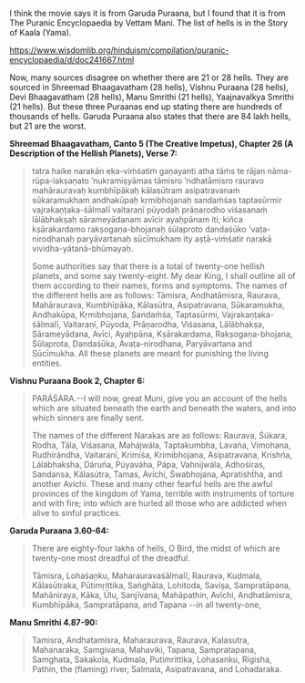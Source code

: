 I think the movie says it is from Garuda Puraana, but I found that it is from The Puranic Encyclopaedia by Vettam Mani. The list of hells is in the Story of Kaala (Yama).

https://www.wisdomlib.org/hinduism/compilation/puranic-encyclopaedia/d/doc241667.html

Now, many sources disagree on whether there are 21 or 28 hells. They are sourced in Shreemad Bhaagavatham (28 hells), Vishnu Puraana (28 hells), Devi Bhaagavatham (28 hells), Manu Smrithi (21 hells), Yaajnavalkya Smrithi (21 hells). But these three Puraanas end up stating there are hundreds of thousands of hells. Garuda Puraana also states that there are 84 lakh hells, but 21 are the worst.

**Shreemad Bhaagavatham, Canto 5 (The Creative Impetus), Chapter 26 (A Description of the Hellish Planets), Verse 7:**

> tatra haike narakān eka-viṁśatiṁ gaṇayanti atha tāṁs te rājan nāma-rūpa-lakṣaṇato ’nukramiṣyāmas tāmisro ’ndhatāmisro rauravo mahārauravaḥ kumbhīpākaḥ kālasūtram asipatravanaṁ sūkaramukham andhakūpaḥ kṛmibhojanaḥ sandaṁśas taptasūrmir vajrakaṇṭaka-śālmalī vaitaraṇī pūyodaḥ prāṇarodho viśasanaṁ lālābhakṣaḥ sārameyādanam avīcir ayaḥpānam iti; kiñca kṣārakardamo rakṣogaṇa-bhojanaḥ śūlaproto dandaśūko ’vaṭa-nirodhanaḥ paryāvartanaḥ sūcīmukham ity aṣṭā-viṁśatir narakā vividha-yātanā-bhūmayaḥ.
> 
> Some authorities say that there is a total of twenty-one hellish planets, and some say twenty-eight. My dear King, I shall outline all of them according to their names, forms and symptoms. The names of the different hells are as follows: Tāmisra, Andhatāmisra, Raurava, Mahāraurava, Kumbhīpāka, Kālasūtra, Asipatravana, Sūkaramukha, Andhakūpa, Kṛmibhojana, Sandaṁśa, Taptasūrmi, Vajrakaṇṭaka-śālmalī, Vaitaraṇī, Pūyoda, Prāṇarodha, Viśasana, Lālābhakṣa, Sārameyādana, Avīci, Ayaḥpāna, Kṣārakardama, Rakṣogaṇa-bhojana, Śūlaprota, Dandaśūka, Avaṭa-nirodhana, Paryāvartana and Sūcīmukha. All these planets are meant for punishing the living entities.

**Vishnu Puraana Book 2, Chapter 6:**

> PARÁŚARA.--I will now, great Muni, give you an account of the hells which are situated beneath the earth and beneath the waters, and into which sinners are finally sent.
> 
> The names of the different Narakas are as follows: Raurava, Śúkara, Rodha, Tála, Viśasana, Mahájwála, Taptakumbha, Lavańa, Vimohana, Rudhirándha, Vaitaraní, Krimíśa, Krimibhojana, Asipatravana, Krishńa, Lálábhaksha, Dáruńa, Púyaváha, Pápa, Vahnijwála, Adhośiras, Sandansa, Kálasútra, Tamas, Avíchi, Śwabhojana, Apratisht́ha, and another Avíchi. These and many other fearful hells are the awful provinces of the kingdom of Yama, terrible with instruments of torture and with fire; into which are hurled all those who are addicted when alive to sinful practices.

**Garuda Puraana 3.60-64:**

> There are eighty-four lakhs of hells, O Bird, the midst of which are twenty-one most dreadful of the dreadful. 
> 
> Tāmisra, Lohaśaṇku, Maharauravaśālmalī, Raurava, Kuḍmala, Kālasūtraka, Pūtimṛittika, Saṅghāta, Lohitoda, Saviṣa, Sampratāpana, Mahāniraya, Kāka, Ūlu, Sanjīvana, Mahāpathin, Avīchi, Andhatāmisra, Kumbhīpāka, Sampratāpana, and Tapana --in all twenty-one,

**Manu Smrithi 4.87-90:**

> Tamisra, Andhatamisra, Maharaurava, Raurava, Kalasutra, Mahanaraka, Samgivana, Mahaviki, Tapana, Sampratapana, Samghata, Sakakola, Kudmala, Putimrittika, Lohasanku, Rigisha, Pathin, the (flaming) river, Salmala, Asipatravana, and Lohadaraka.